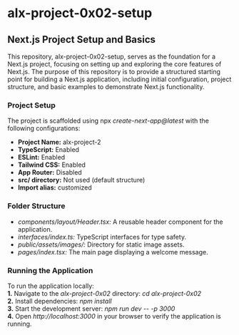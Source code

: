 # alx-project-0x02-setup
## Next.js Project Setup and Basics
This repository, alx-project-0x02-setup, serves as the foundation for a Next.js project, focusing on setting up and exploring the core features of Next.js. The purpose of this repository is to provide a structured starting point for building a Next.js application, including initial configuration, project structure, and basic examples to demonstrate Next.js functionality.

### Project Setup
The project is scaffolded using npx *create-next-app@latest* with the following configurations:
- **Project Name:** alx-project-2
- **TypeScript:** Enabled
- **ESLint:** Enabled
- **Tailwind CSS:** Enabled
- **App Router:** Disabled
- **src/ directory:** Not used (default structure)
- **Import alias:** customized

### Folder Structure
- *components/layout/Header.tsx:* A reusable header component for the application.
- *interfaces/index.ts:* TypeScript interfaces for type safety.
- *public/assets/images/:* Directory for static image assets.
- *pages/index.tsx:* The main page displaying a welcome message.

### Running the Application
To run the application locally: <br>
**1.** Navigate to the *alx-project-0x02* directory: *cd alx-project-0x02* <br>
**2.** Install dependencies: *npm install* <br>
**3.** Start the development server: *npm run dev -- -p 3000* <br>
**4.** Open *http://localhost:3000* in your browser to verify the application is running.
